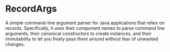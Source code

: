 # RecordArgs

A simple command-line argument parser for Java applications that relies on records.
Specifically, it uses their component names to parse command line arguments, their canonical constructors to create instances, and their immutability to let you freely pass them around without fear of unwanted changes.

